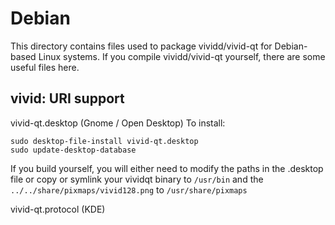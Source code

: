 
Debian
====================
This directory contains files used to package vividd/vivid-qt
for Debian-based Linux systems. If you compile vividd/vivid-qt yourself, there are some useful files here.

## vivid: URI support ##


vivid-qt.desktop  (Gnome / Open Desktop)
To install:

	sudo desktop-file-install vivid-qt.desktop
	sudo update-desktop-database

If you build yourself, you will either need to modify the paths in
the .desktop file or copy or symlink your vividqt binary to `/usr/bin`
and the `../../share/pixmaps/vivid128.png` to `/usr/share/pixmaps`

vivid-qt.protocol (KDE)

